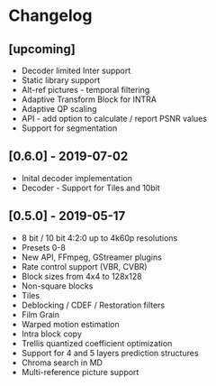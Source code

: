 # Changelog

## [upcoming]

- Decoder limited Inter support
- Static library support
- Alt-ref pictures - temporal filtering
- Adaptive Transform Block for INTRA
- Adaptive QP scaling
- API - add option to calculate / report PSNR values
- Support for segmentation

## [0.6.0] - 2019-07-02
- Inital decoder implementation
- Decoder - Support for Tiles and 10bit

## [0.5.0] - 2019-05-17

- 8 bit / 10 bit 4:2:0 up to 4k60p resolutions
- Presets 0-8
- New API, FFmpeg, GStreamer plugins
- Rate control support  (VBR, CVBR)
- Block sizes from 4x4 to 128x128
- Non-square blocks
- Tiles
- Deblocking / CDEF / Restoration filters
- Film Grain
- Warped motion estimation
- Intra block copy
- Trellis quantized coefficient optimization
- Support for 4 and 5 layers prediction structures
- Chroma search in MD
- Multi-reference picture support

